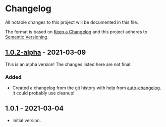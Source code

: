 # Changelog

All notable changes to this project will be documented in this file.

The format is based on [Keep a Changelog](https://keepachangelog.com/en/1.0.0/)
and this project adheres to [Semantic Versioning](https://semver.org/spec/v2.0.0.html).

## [1.0.2-alpha] - 2021-03-09

This is an alpha version! The changes listed here are not final.

### Added
- Created a changelog from the git history with help from [auto-changelog](https://www.npmjs.com/package/auto-changelog). It could probably use cleanup!

## 1.0.1 - 2021-03-04

- Initial version.

[1.0.2-alpha]: https://github.com/Automattic/jetpack-debug-helper/compare/v1.0.1...v1.0.2-alpha
